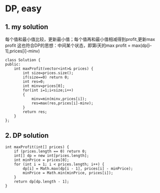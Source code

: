 # DP, easy

## 1. my solution
每个值和最小值比较，更新最小值；每个值再和最小值相减得到profit,更新max profit
这也符合DP的思想：中间某个状态，即第i天的max profit = max(dp[i-1],prices[i]-minv)
```
class Solution {
public:
    int maxProfit(vector<int>& prices) {
        int size=prices.size();
        if(size==0) return 0;
        int res=0;
        int minv=prices[0];
        for(int i=1;i<size;i++)
        {
            minv=min(minv,prices[i]);
            res=max(res,prices[i]-minv);
        }
        return res;
    }
};
```

## 2. DP solution
```
int maxProfit(int[] prices) {
    if (prices.length == 0) return 0;
    int[] dp = new int[prices.length];
    int minPrice = prices[0];
    for (int i = 1; i < prices.length; i++) {
        dp[i] = Math.max(dp[i - 1], prices[i] - minPrice);
        minPrice = Math.min(minPrice, prices[i]);
    }
    return dp[dp.length - 1];
}
```
